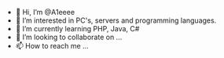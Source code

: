 - 👋 Hi, I’m @A1eeee
- 👀 I’m interested in PC's, servers and programming languages. 
- 🌱 I’m currently learning PHP, Java, C# 
- 💞️ I’m looking to collaborate on ...
- 📫 How to reach me ...

<!---
A1eeee/A1eeee is a ✨ special ✨ repository because its `README.md` (this file) appears on your GitHub profile.
You can click the Preview link to take a look at your changes.
--->
